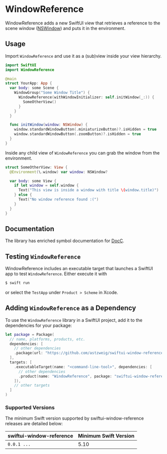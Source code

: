 # WindowReference

WindowReference adds a new SwiftUI view that retrieves a reference to the scene
window ([NSWindow]) and puts it in the environment.

[NSWindow]: https://developer.apple.com/documentation/appkit/nswindow

## Usage
Import `WindowReference` and use it as a (sub)view inside your view hierarchy.

```swift
import SwiftUI
import WindowReference

@main
struct YourApp: App {
  var body: some Scene {
    WindowGroup("Some Window Title") {
      WindowReference(withWindowInitializer: self.initWindow(_:)) {
        SomeOtherView()
      }
    }
  }

  func initWindow(window: NSWindow) {
    window.standardWindowButton(.miniaturizeButton)?.isHidden = true
    window.standardWindowButton(.zoomButton)?.isHidden = true
  }
}
```

Inside any child view of `WindowReference` you can grab the window from the
environment.

```swift
struct SomeOtherView: View {
  @Environment(\.window) var window: NSWindow?

  var body: some View {
    if let window = self.window {
      Text("This view is inside a window with title \(window.title)")
    } else {
      Text("No window reference found :(")
    }
  }
}
```

## Documentation
The library has enriched symbol documentation for [DocC].

[DocC]: https://www.swift.org/documentation/docc/documenting-a-swift-framework-or-package

## Testing `WindowReference`
WindowReference includes an executable target that launches a SwiftUI app to
test `WindowReference`. Either execute it with

```sh
$ swift run
```

or select the `TestApp` under `Product > Scheme` in Xcode.

## Adding `WindowReference` as a Dependency

To use the `WindowReference` library in a SwiftUI project, add it to the
dependencies for your package:

```swift
let package = Package(
  // name, platforms, products, etc.
  dependencies: [
    // other dependencies
    .package(url: "https://github.com/astzweig/swiftui-window-reference", from: "1.0.0"),
  ],
  targets: [
    .executableTarget(name: "<command-line-tool>", dependencies: [
      // other dependencies
      .product(name: "WindowReference", package: "swiftui-window-reference"),
    ]),
    // other targets
  ]
)
```

### Supported Versions

The minimum Swift version supported by swiftui-window-reference releases are
detailed below:

swiftui-window-reference   | Minimum Swift Version
---------------------------|----------------------
`0.0.1 ...`                | 5.10
